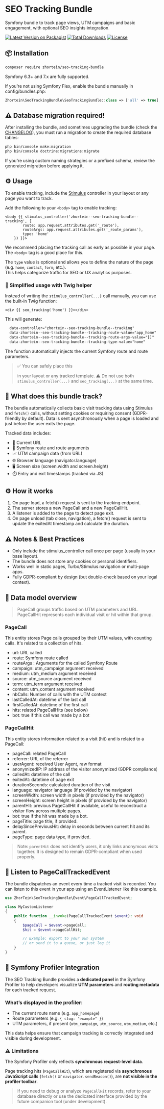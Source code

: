 # SEO Tracking Bundle
Symfony bundle to track page views, UTM campaigns and basic engagement, with optional SEO insights integration.

[![Latest Version on Packagist](https://img.shields.io/packagist/v/zhortein/seo-tracking-bundle.svg)](https://packagist.org/packages/zhortein/seo-tracking-bundle)
[![Total Downloads](https://img.shields.io/packagist/dt/zhortein/seo-tracking-bundle.svg)](https://packagist.org/packages/zhortein/seo-tracking-bundle)
[![License](https://img.shields.io/packagist/l/zhortein/seo-tracking-bundle.svg)](https://github.com/Zhortein/seo-tracking-bundle/blob/main/LICENSE)

## 📦 Installation

```bash
composer require zhortein/seo-tracking-bundle
```

Symfony 6.3+ and 7.x are fully supported.

If you're not using Symfony Flex, enable the bundle manually in config/bundles.php:

```php
Zhortein\SeoTrackingBundle\SeoTrackingBundle::class => ['all' => true],
```

## ⚠️ Database migration required!

After installing the bundle, and sometimes upgrading the bundle (check the [CHANGELOG](./CHANGELOG.md)), you must run a migration to create the required database tables:
```bash
php bin/console make:migration
php bin/console doctrine:migrations:migrate
```
If you're using custom naming strategies or a prefixed schema, review the generated migration before applying it.

## ⚙️ Usage
To enable tracking, include the [Stimulus](https://stimulus.hotwired.dev/) controller in your layout or any page you want to track.

Add the following to your `<body>` tag to enable tracking:
```twig
<body {{ stimulus_controller('zhortein--seo-tracking-bundle--tracking', {
        route: app.request.attributes.get('_route'),
        routeArgs: app.request.attributes.get('_route_params'),
        type: 'home'
    }) }}>
```

We recommend placing the tracking call as early as possible in your page. The ```<body>``` tag is a good place for this.

The `type` value is optional and allows you to define the nature of the page (e.g. `home`, `contact`, `form`, etc.).  
This helps categorize traffic for SEO or UX analytics purposes.

### 🔧 Simplified usage with Twig helper

Instead of writing the `stimulus_controller(...)` call manually, you can use the built-in Twig function:

```twig
<div {{ seo_tracking('home') }}></div>
```

This will generate:

```html
  data-controller="zhortein--seo-tracking-bundle--tracking"
  data-zhortein--seo-tracking-bundle--tracking-route-value="app_home"
  data-zhortein--seo-tracking-bundle--tracking-route-args-value="[]"
  data-zhortein--seo-tracking-bundle--tracking-type-value="home"
```

The function automatically injects the current Symfony route and route parameters.

> ✅ You can safely place this <div> in your layout or any tracked template.
> ⚠️ Do not use both `stimulus_controller(...)` and `seo_tracking(...)` at the same time.

## 🧠 What does this bundle track?

The bundle automatically collects basic visit tracking data using Stimulus and <code>fetch()</code> calls, without setting cookies 
or requiring consent (GDPR-friendly by default). Data is sent asynchronously when a page is loaded and just before 
the user exits the page.

Tracked data includes:
* 📄 Current URL
* 🔀 Symfony route and route arguments
* 📈 UTM campaign data (from URL)
* 🌐 Browser language (navigator.language)
* 🖥️ Screen size (screen.width and screen.height)
* ⏱️ Entry and exit timestamps (tracked via JS)

## ⚙️ How it works

1. On page load, a fetch() request is sent to the tracking endpoint.
2. The server stores a new PageCall and a new PageCallHit.
3. A listener is added to the page to detect page exit.
4. On page unload (tab close, navigation), a fetch() request is sent to update the exitedAt timestamp and calculate the duration.

## ⚠️ Notes & Best Practices

- Only include the stimulus_controller call once per page (usually in your base layout).
- The bundle does not store any cookies or personal identifiers.
- Works well in static pages, Turbo/Stimulus navigation or multi-page apps.
- Fully GDPR-compliant by design (but double-check based on your legal context).

## 📐 Data model overview

> PageCall groups traffic based on UTM parameters and URL.  
> PageCallHit represents each individual visit or hit within that group.

### PageCall
This entity stores Page calls grouped by their UTM values, with counting calls. It's related to a collection of hits.

* url: URL called
* route: Symfony route called
* routeArgs : Arguments for the called Symfony Route
* campaign: utm_campaign argument received
* medium: utm_medium argument received
* source: utm_source argument received
* term: utm_term argument received
* content: utm_content argument received
* nbCalls: Number of calls with the UTM context
* lastCalledAt: datetime of the last call
* firstCalledAt: datetime of the first call
* hits: related PageCallHits (see below)
* bot: true if this call was made by a bot

### PageCallHit
This entity stores information related to a visit (hit) and is related to a PageCall:

* pageCall: related PageCall
* referrer: URL of the referrer
* userAgent: received User Agent, raw format
* anonymizedIP: IP address of the visitor anonymized (GDPR compliance)
* calledAt: datetime of the call
* exitedAt: datetime of page exit
* durationSeconds: calculated duration of the visit
* language: navigator language (if provided by the navigator)
* screenWidth: screen width in pixels (if provided by the navigator)
* screenHeight: screen height in pixels (if provided by the navigator)
* parentHit: previous PageCallHit if available, useful to reconstruct a visitor flow across multiple pages.
* bot: true if the hit was made by a bot.
* pageTitle: page title, if provided.
* delaySincePreviousHit: delay in seconds between current hit and its parent.
* pageType: page data type, if provided.

> Note: `parentHit` does not identify users, it only links anonymous visits together. It is designed to remain GDPR-compliant when used properly.

## 🔁 Listen to PageCallTrackedEvent

The bundle dispatches an event every time a tracked visit is recorded. You can listen to this event in your app using an EventListener
like this example.

```php
use ZhorTein\SeoTrackingBundle\Event\PageCallTrackedEvent;

class MyCustomListener
{
    public function __invoke(PageCallTrackedEvent $event): void
    {
        $pageCall = $event->pageCall;
        $hit = $event->pageCallHit;

        // Example: export to your own system
        // or send it to a queue, or just log it
    }
}
```

## 🔎 Symfony Profiler Integration

The SEO Tracking Bundle provides a **dedicated panel** in the Symfony Profiler to help developers visualize **UTM parameters** and **routing metadata** for each tracked request.

### What’s displayed in the profiler:
- The current route name (e.g. `app_homepage`)
- Route parameters (e.g. `{ slug: "example" }`)
- UTM parameters, if present (`utm_campaign`, `utm_source`, `utm_medium`, etc.)

This data helps ensure that campaign tracking is correctly integrated and visible during development.

### ⚠️ Limitations

The Symfony Profiler only reflects **synchronous request-level data**.

Page tracking hits (`PageCallHit`), which are registered via **asynchronous JavaScript calls** (`fetch()` or `navigator.sendBeacon()`), are **not visible in the profiler toolbar**.

> If you need to debug or analyze `PageCallHit` records, refer to your database directly or use the dedicated interface provided by the future companion tool (under development).

